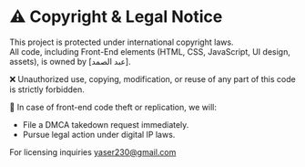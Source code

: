 # ⚠️ Copyright & Legal Notice

This project is protected under international copyright laws.  
All code, including Front-End elements (HTML, CSS, JavaScript, UI design, assets), is owned by [عبد الصمد].

❌ Unauthorized use, copying, modification, or reuse of any part of this code is strictly forbidden.

🚨 In case of front-end code theft or replication, we will:
- File a DMCA takedown request immediately.
- Pursue legal action under digital IP laws.

For licensing inquiries yaser230@gmail.com
